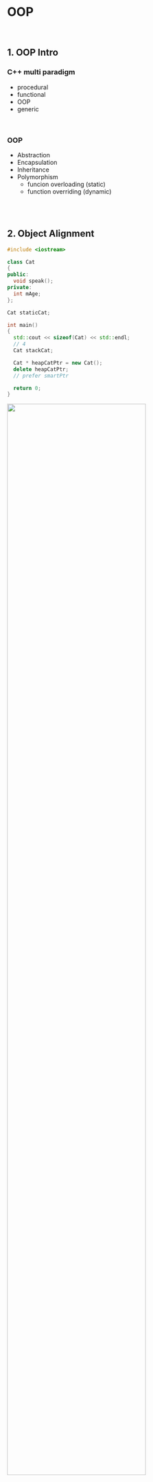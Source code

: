 # OOP

<br>

## 1. OOP Intro

### C++ multi paradigm
- procedural
- functional
- OOP
- generic

<br>

### OOP
- Abstraction
- Encapsulation
- Inheritance
- Polymorphism
  - funcion overloading (static)
  - function overriding (dynamic)

<br>
<br>

## 2. Object Alignment

```cpp
#include <iostream>

class Cat
{
public: 
  void speak();
private:
  int mAge;
};

Cat staticCat;

int main()
{
  std::cout << sizeof(Cat) << std::endl;
  // 4
  Cat stackCat;

  Cat * heapCatPtr = new Cat();
  delete heapCatPtr;
  // prefer smartPtr

  return 0;
}
```

<img src = "image.png" width = "80%">

<br>

### memory alignmnet rule
- member variable은 그 size의 배수의 위치에서 시작해야한다.
- object의 전체 size는 가장 큰 member variable size의 배수에서 끝나야한다.

<br>

```cpp
class Cat
{
public: 
  void speak();
private:
  double d8;  // 8bytes
  int i4a;    // 4bytes
  int i4b;    // 4bytes
  /*
  16bytes
  */
};
```

```cpp
class Cat
{
public: 
  void speak();
private:
  int i4a;    // 4bytes
  double d8;  // 8bytes
  int i4b;    // 4bytes
  /*
  24bytes
  */
};
```

<img src = "image-1.png" width = "80%">

<br>

```cpp
class Cat
{
public: 
  void speak();
private:
  char c1;    // 1byte
  int i4a;    // 4bytes
  int i4b;    // 4bytes
  double d8;  // 8bytes
};
```

<img src = "image-2.png" width = "80%">

### False Sharing
- parallel programming 시 Cashe Line 라는 hardware적 구조에 따라 data가 64bytes 단위로 잘라지고 한 블락이 각각 갈라져 다른 core로 들어가는 상황
- alignas 키워드를 사용해 방지한다.
- [alignas🔗](https://en.cppreference.com/w/cpp/language/alignas)

```cpp
class alignas(32) Cat // <-- 32bytes로 변환해 false sharing 방지
{
public: 
  void speak();
private:
  char c1;    // 1byte
  int i4a;    // 4bytes
  int i4b;    // 4bytes
  double d8;  // 8bytes
};
```

<br>

## 3. Static Members in Class

1. static member function
2. static member variable
3. static variable in a function

- [cpp reference static](https://en.cppreference.com/w/cpp/keyword/static)

<br>

### static member function
- static은 object의 address를 가르키는 this와 바인딩되어있지 않다.
  - object를 생성하지 않아도 호출할 수 있다.
  - object를 가르킬 수 없어 static 함수에서 member variable에 접근할 수 없다.
  
```cpp
class Cat
{
public:
  void speak()
  {
    count++;
    std::cout << count << "meow" << std::endl;
  };
  static int count;
  static void staticSpeak()
  {
    std::cout << "CAT!" << std::endl;
    // speak(); <-- static 함수는 member 변수와 memeber 함수를 호출할 수 없다.
  };
private:
  int Age;
};
```

### static member variable
- 프로그램이 실행되기 전에 초기화를 시켜줘야한다.
- 메모리의 static 영역에 생성돼 서로 다른 object에서 공유한다.

```cpp
class Cat
{
public:
  void speak()
  {
    count++;
    std::cout << count << "meow" << std::endl;
  };
  static int count;
  static void staticSpeak()
  {
    std::cout << "CAT!" << std::endl;
  };
private:
  int Age;
};

int Cat::count = 0;
```

<img src = "image-3.png" width = "50%">

### static variable in a function
- speak() 메소드에서만 사용돼 count를 speak() 메소드 안으로 이동
- 메모리의 static 영역에 생성돼 서로 다른 object에서 공유한다.
- 초기화 시점? 추후 학습

```cpp
class Cat
{
public:
  void speak()
  {
    static int count = 0;
    count++;
    std::cout << count << "meow" << std::endl;
  };
  static void staticSpeak()
  {
    std::cout << "CAT!" << std::endl;
  };
private:
  int Age;
};
```

<br>

## 4. Member Init List

```cpp
#include <iostream>

class Cat 
{
public:
  Cat()
  {
    std::cout << "constructor" << std::endl;
    mptr = std::make_unique<Object>();
  }
  ~Cat()
  {
    std::cout << "destructor" << std::endl;
  }
  void speak()
  {
    std::cout << "meow" << std::endl;
  }
private:
  int mAge;
  std::unique_ptr<Object> mptr:
  Object obj;
};

int main() 
{
  Cat kitty;
  kitty.speak();
  return 0;
}
```

![alt text](image-4.png)

- Assembly 코드의 call 명령어를 확인해 보면 constructor, destructor 가 함수처럼 실행된 것을 확인 가능
- heap에 object 생성시
  - constructor에서 heap에 할당, destructor에서 할당 해제 지양
  - smart pointer 사용
  - object가 너무 크지 않다면 member object 생성

### Member Init Lists

```cpp
#include <iostream>

class Cat
{
public:
  /*
  Cat()
  {
    mAge = 1;
  }
  Cat(int age)
  {
    mAge = age;
  }
  */
  Cat():mAge(1){};
  Cat(int age):mAge(age){};
private:
  int mAge;
};

class Zoo
{
public:
  /*
  Zoo(int kittyAge)
  {
    mKitty = Cat(kittyAge); // 임시 object(고양이)가 만들어지고 값을 할당하면서 사라짐(1살 -> 5살)
  }
  */
  Zoo(int kittyAge): mKitty(Cat(kittyAge)) // 멤버 이니셜라이저 리스트를 사용해 임시 object(고양이)가 만들어지지 않음
  {}
private:
  Cat mKitty;
};

int main()
{
  return 0;
}
```

> [cpp reference member init list](https://en.cppreference.com/w/cpp/language/constructor)

<br>

## 5. copy/move Constructor

- 컴파일러가 알아서 만들어주는 메소드들
  1. Constructor
  2. Destructor
  3. copy/move Constructor
  4. copy/move Assignment

- member variable로 pointer를 활용해 resource를 관리하게 되면 constructor를 제외한 메소드들을 구현해줘야한다.

> [rule of three/five/zero](https://en.cppreference.com/w/cpp/language/rule_of_three)

- copy constructor
  - 기존 object의 정보를 copy해 새로운 object를 만들 때 호출되는 생성자
- move constructor
  - 기존 object의 정보를 move해 새로운 object를 만들 때 호출되는 생성자
  - 기존 object의 정보는 새로운 object에 ownership을 뺏긴다.
  
```cpp
#include <iostream>
#include <string>
using namespace std;

class Cat 
{ 
public:
  Cat() = default; // default constructor 명시
  Cat(string name, int age):mName{std::move(name)}, mAge{age}
  {
    cout << mName << " constructor" << endl;
  };
  ~Cat()
  {
    std::cout << mName << " destructor" << endl;
    // delete mPtr;
  }
  Cat(const Cat& other): mName{other.mName}, mAge{other.mAge}
  {
    cout << mName << " copy constructor" << endl;
  }
  Cat(Cat&& other):mName(std::move(other.mName)), mAge{other.mAge} // mName 의 소유권을 뺏어온다.
  {
    cout << mName << " move constructor" << endl;
  }
  void print()
  {
    cout << mName << " " << mAge << endl;
  }

private:
  string mName;
  int mAge;
  // char * mPtr;
};

int main(void) { 
  Cat kitty{"kitty", 1};
  Cat kitty2{kitty};  // copy constructor: 권장 방법
  // Cat kitty3 = kitty; // copy constructor
  Cat kitty3{std::move(kitty)}; // move constructor
  return 0;
}

/*
kitty constructor
kitty copy constructor
kitty move constructor
kitty destructor
kitty destructor
 destructor <- 소유권을 빼껴 이름이 없다.
*/
```

<br>

## 6. 
